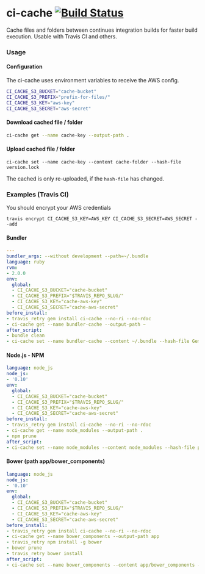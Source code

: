 # ci-cache [![Build Status](https://travis-ci.org/johanneswuerbach/ci-cache.png?branch=master)](https://travis-ci.org/johanneswuerbach/ci-cache)

Cache files and folders between continues integration builds for faster build execution. Usable with Travis CI and others.

### Usage

#### Configuration
The ci-cache uses environment variables to receive the AWS config.
```bash
CI_CACHE_S3_BUCKET="cache-bucket"
CI_CACHE_S3_PREFIX="prefix-for-files/"
CI_CACHE_S3_KEY="aws-key"
CI_CACHE_S3_SECRET="aws-secret"
```

#### Download cached file / folder
```bash
ci-cache get --name cache-key --output-path .
```

#### Upload cached file / folder
```
ci-cache set --name cache-key --content cache-folder --hash-file version.lock
```
The cached is only re-uploaded, if the `hash-file` has changed.

### Examples (Travis CI)

You should encrypt your AWS credentials 
```
travis encrypt CI_CACHE_S3_KEY=AWS_KEY CI_CACHE_S3_SECRET=AWS_SECRET --add
```


#### Bundler

```yaml
---
bundler_args: --without development --path=~/.bundle
language: ruby
rvm:
- 2.0.0
env:
  global:
  - CI_CACHE_S3_BUCKET="cache-bucket"
  - CI_CACHE_S3_PREFIX="$TRAVIS_REPO_SLUG/"
  - CI_CACHE_S3_KEY="cache-aws-key"
  - CI_CACHE_S3_SECRET="cache-aws-secret"
before_install:
- travis_retry gem install ci-cache --no-ri --no-rdoc
- ci-cache get --name bundler-cache --output-path ~
after_script:
- bundle clean
- ci-cache set --name bundler-cache --content ~/.bundle --hash-file Gemfile.lock
```

#### Node.js - NPM

```yaml
language: node_js
node_js:
- '0.10'
env:
  global:
  - CI_CACHE_S3_BUCKET="cache-bucket"
  - CI_CACHE_S3_PREFIX="$TRAVIS_REPO_SLUG/"
  - CI_CACHE_S3_KEY="cache-aws-key"
  - CI_CACHE_S3_SECRET="cache-aws-secret"
before_install:
- travis_retry gem install ci-cache --no-ri --no-rdoc
- ci-cache get --name node_modules --output-path .
- npm prune
after_script:
- ci-cache set --name node_modules --content node_modules --hash-file package.json
```

#### Bower (path app/bower_components)

```yaml
language: node_js
node_js:
- '0.10'
env:
  global:
  - CI_CACHE_S3_BUCKET="cache-bucket"
  - CI_CACHE_S3_PREFIX="$TRAVIS_REPO_SLUG/"
  - CI_CACHE_S3_KEY="cache-aws-key"
  - CI_CACHE_S3_SECRET="cache-aws-secret"
before_install:
- travis_retry gem install ci-cache --no-ri --no-rdoc
- ci-cache get --name bower_components --output-path app
- travis_retry npm install -g bower
- bower prune
- travis_retry bower install
after_script:
- ci-cache set --name bower_components --content app/bower_components --hash-file bower.json
```
